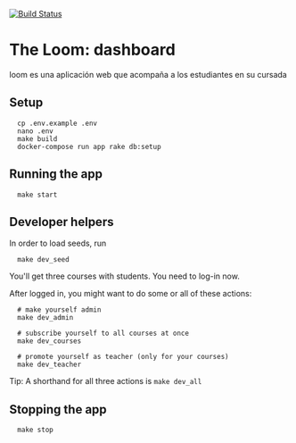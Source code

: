 [![Build Status](https://travis-ci.org/the-loom/dashboard.svg?branch=master)](https://travis-ci.org/the-loom/dashboard)

# The Loom: dashboard

loom es una aplicación web que acompaña a los estudiantes en su cursada

## Setup

```shell
  cp .env.example .env
  nano .env
  make build
  docker-compose run app rake db:setup
```  

## Running the app

```shell
  make start
```

## Developer helpers

In order to load seeds, run

```shell
  make dev_seed
```

You'll get three courses with students. You need to log-in now.

After logged in, you might want to do some or all of these actions:

```shell
  # make yourself admin
  make dev_admin

  # subscribe yourself to all courses at once
  make dev_courses

  # promote yourself as teacher (only for your courses)
  make dev_teacher
```

Tip: A shorthand for all three actions is `make dev_all`

## Stopping the app

```shell
  make stop
```

